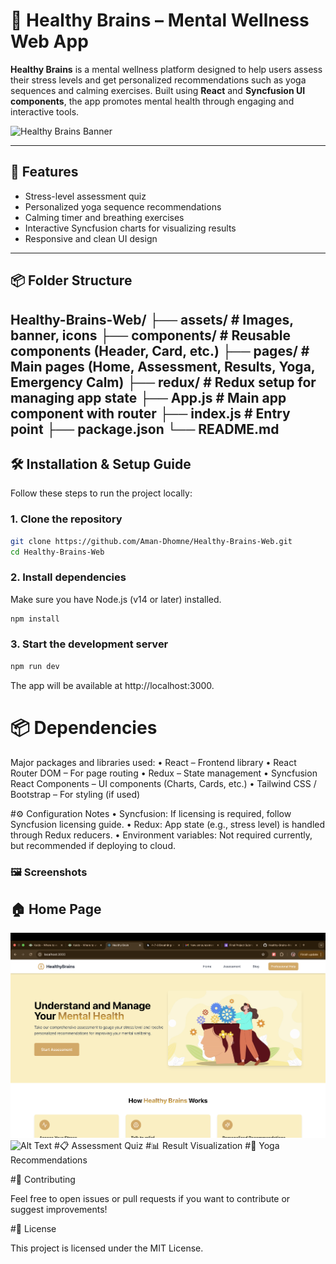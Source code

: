 # 🧠 Healthy Brains – Mental Wellness Web App

**Healthy Brains** is a mental wellness platform designed to help users assess their stress levels and get personalized recommendations such as yoga sequences and calming exercises. Built using **React** and **Syncfusion UI components**, the app promotes mental health through engaging and interactive tools.

![Healthy Brains Banner](./assets/banner.png)

---

## 🚀 Features

- Stress-level assessment quiz
- Personalized yoga sequence recommendations
- Calming timer and breathing exercises
- Interactive Syncfusion charts for visualizing results
- Responsive and clean UI design

---

## 📦 Folder Structure
Healthy-Brains-Web/
├── assets/             # Images, banner, icons
├── components/         # Reusable components (Header, Card, etc.)
├── pages/              # Main pages (Home, Assessment, Results, Yoga, Emergency Calm)
├── redux/              # Redux setup for managing app state
├── App.js              # Main app component with router
├── index.js            # Entry point
├── package.json
└── README.md
---

## 🛠️ Installation & Setup Guide

Follow these steps to run the project locally:

### 1. Clone the repository

```bash
git clone https://github.com/Aman-Dhomne/Healthy-Brains-Web.git
cd Healthy-Brains-Web
```

### 2. Install dependencies

Make sure you have Node.js (v14 or later) installed.

```bash
npm install
```

### 3. Start the development server
```bash
npm run dev
```
The app will be available at http://localhost:3000.

# 📦 Dependencies

Major packages and libraries used:
	•	React – Frontend library
	•	React Router DOM – For page routing
	•	Redux – State management
	•	Syncfusion React Components – UI components (Charts, Cards, etc.)
	•	Tailwind CSS / Bootstrap – For styling (if used)

 #⚙️ Configuration Notes
	•	Syncfusion: If licensing is required, follow Syncfusion licensing guide.
	•	Redux: App state (e.g., stress level) is handled through Redux reducers.
	•	Environment variables: Not required currently, but recommended if deploying to cloud.

### 🖼️ Screenshots
## 🏠 Home Page
![Alt Text](./src/assets/screenshots/homepage1.png)
![Alt Text](./assets/screenshots/homepage2.png)
#📋 Assessment Quiz
#📊 Result Visualization
#🧘 Yoga Recommendations


#🤝 Contributing

Feel free to open issues or pull requests if you want to contribute or suggest improvements!

#📄 License

This project is licensed under the MIT License.

